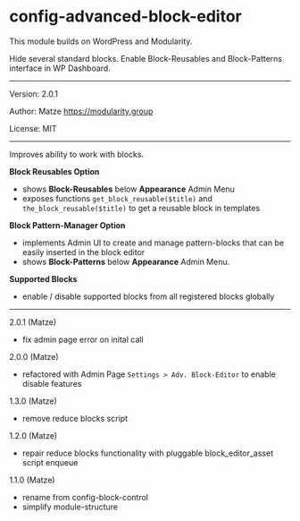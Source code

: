 # config-advanced-block-editor

This module builds on WordPress and Modularity.

Hide several standard blocks. Enable Block-Reusables and Block-Patterns interface in WP Dashboard. 

---

Version: 2.0.1

Author: Matze https://modularity.group

License: MIT

---

Improves ability to work with blocks.

**Block Reusables Option**
- shows **Block-Reusables** below **Appearance** Admin Menu
- exposes functions `get_block_reusable($title)` and `the_block_reusable($title)` to get a reusable block in templates

**Block Pattern-Manager Option**
- implements Admin UI to create and manage pattern-blocks that can be easily inserted in the block editor
- shows **Block-Patterns** below **Appearance** Admin Menu.

**Supported Blocks**
- enable / disable supported blocks from all registered blocks globally

---

2.0.1 (Matze)
- fix admin page error on inital call

2.0.0 (Matze)
- refactored with Admin Page `Settings > Adv. Block-Editor` to enable disable features

1.3.0 (Matze)
- remove reduce blocks script

1.2.0 (Matze)
- repair reduce blocks functionality with pluggable block_editor_asset script enqueue 

1.1.0 (Matze)
- rename from config-block-control
- simplify module-structure
